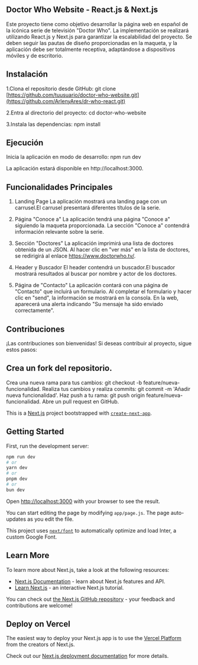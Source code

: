 
## Doctor Who Website - React.js & Next.js

Este proyecto tiene como objetivo desarrollar la página web en español de la icónica serie de televisión "Doctor Who". La implementación se realizará utilizando React.js y Next.js para garantizar la escalabilidad del proyecto. Se deben seguir las pautas de diseño proporcionadas en la maqueta, y la aplicación debe ser totalmente receptiva, adaptándose a dispositivos móviles y de escritorio.

## Instalación

1.Clona el repositorio desde GitHub:
git clone [https://github.com/tuusuario/doctor-who-website.git](https://github.com/ArlenyAres/dr-who-react.git)

2.Entra al directorio del proyecto:
cd doctor-who-website

3.Instala las dependencias:
npm install

## Ejecución

Inicia la aplicación en modo de desarrollo:
npm run dev

La aplicación estará disponible en http://localhost:3000.

## Funcionalidades Principales

1. Landing Page
La aplicación mostrará una landing page con un carrusel.El carrusel presentará diferentes títulos de la serie.

2. Página "Conoce a"
La aplicación tendrá una página "Conoce a" siguiendo la maqueta proporcionada.
La sección "Conoce a" contendrá información relevante sobre la serie.

3. Sección "Doctores"
La aplicación imprimirá una lista de doctores obtenida de un JSON. Al hacer clic en "ver más" en la lista de doctores, se redirigirá al enlace https://www.doctorwho.tv/.

4. Header y Buscador
El header contendrá un buscador.El buscador mostrará resultados al buscar por nombre y actor de los doctores.

5. Página de "Contacto"
La aplicación contará con una página de "Contacto" que incluirá un formulario.
Al completar el formulario y hacer clic en "send", la información se mostrará en la consola.
En la web, aparecerá una alerta indicando "Su mensaje ha sido enviado correctamente".

## Contribuciones

¡Las contribuciones son bienvenidas! Si deseas contribuir al proyecto, sigue estos pasos:

## Crea un fork del repositorio.
Crea una nueva rama para tus cambios: git checkout -b feature/nueva-funcionalidad.
Realiza tus cambios y realiza commits: git commit -m 'Añadir nueva funcionalidad'.
Haz push a tu rama: git push origin feature/nueva-funcionalidad.
Abre un pull request en GitHub.

This is a [Next.js](https://nextjs.org/) project bootstrapped with [`create-next-app`](https://github.com/vercel/next.js/tree/canary/packages/create-next-app).

## Getting Started

First, run the development server:

```bash
npm run dev
# or
yarn dev
# or
pnpm dev
# or
bun dev
```

Open [http://localhost:3000](http://localhost:3000) with your browser to see the result.

You can start editing the page by modifying `app/page.js`. The page auto-updates as you edit the file.

This project uses [`next/font`](https://nextjs.org/docs/basic-features/font-optimization) to automatically optimize and load Inter, a custom Google Font.

## Learn More

To learn more about Next.js, take a look at the following resources:

- [Next.js Documentation](https://nextjs.org/docs) - learn about Next.js features and API.
- [Learn Next.js](https://nextjs.org/learn) - an interactive Next.js tutorial.

You can check out [the Next.js GitHub repository](https://github.com/vercel/next.js/) - your feedback and contributions are welcome!

## Deploy on Vercel

The easiest way to deploy your Next.js app is to use the [Vercel Platform](https://vercel.com/new?utm_medium=default-template&filter=next.js&utm_source=create-next-app&utm_campaign=create-next-app-readme) from the creators of Next.js.

Check out our [Next.js deployment documentation](https://nextjs.org/docs/deployment) for more details.


